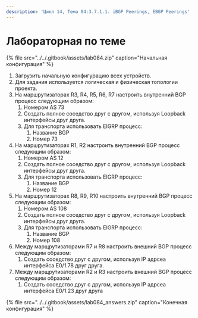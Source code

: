 ```yaml
---
description: 'Цикл 14, Тема 84:3.7.1.1. iBGP Peerings, EBGP Peerings'
---
```


# Лабораторная по теме

{% file src="../../.gitbook/assets/lab084.zip" caption="Начальная конфигурация" %}

1. Загрузить начальную конфигурацию всех устройств.
2. Для задания используется логическая и физическая топологии проекта.
3. На маршрутизаторах R3, R4, R5, R6, R7 настроить внутренний BGP процесс следующим образом:
   1. Номером AS 73
   2. Создать полное соседство друг с другом, используя Loopback интерфейсы друг друга.
   3. Для транспорта использовать EIGRP процесс:
      1. Название BGP
      2. Номер 73
4. На маршрутизаторах R1, R2 настроить внутренний BGP процесс следующим образом:
   1. Номером AS 12
   2. Создать полное соседство друг с другом, используя Loopback интерфейсы друг друга.
   3. Для транспорта использовать EIGRP процесс:
      1. Название BGP
      2. Номер 12
5. На маршрутизаторах R8, R9, R10 настроить внутренний BGP процесс следующим образом:
   1. Номером AS 108
   2. Создать полное соседство друг с другом, используя Loopback интерфейсы друг друга.
   3. Для транспорта использовать EIGRP процесс:
      1. Название BGP
      2. Номер 108
6. Между марщрутизаторами R7 и R8 настроить внешний BGP процесс следующим образом:
   1. Создать соседство друг с другом, используя IP адрсеа интерфейса E0/1.78 друг друга.
7. Между марщрутизаторами R2 и R3 настроить внешний BGP процесс следующим образом:
   1. Создать соседство друг с другом, используя IP адрсеа интерфейса E0/1.23 друг друга

{% file src="../../.gitbook/assets/lab084\_answers.zip" caption="Конечная конфигурация" %}

